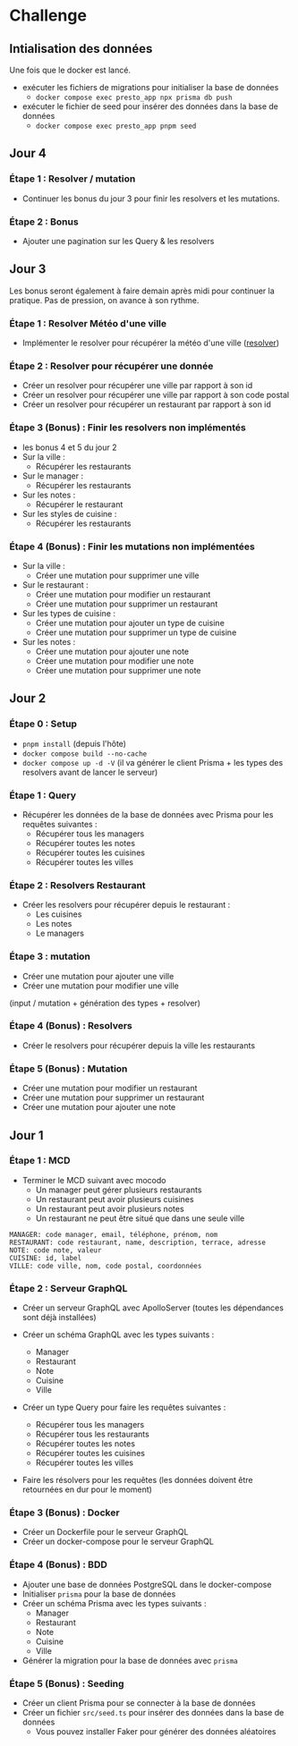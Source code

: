 # Challenge

## Intialisation des données

Une fois que le docker est lancé.

- exécuter les fichiers de migrations pour initialiser la base de données
  - `docker compose exec presto_app npx prisma db push`
- exécuter le fichier de seed pour insérer des données dans la base de données
  - `docker compose exec presto_app pnpm seed`

## Jour 4

### Étape 1 : Resolver / mutation

- Continuer les bonus du jour 3 pour finir les resolvers et les mutations.

### Étape 2 : Bonus

- Ajouter une pagination sur les Query & les resolvers

## Jour 3

Les bonus seront également à faire demain après midi pour continuer la pratique. Pas de pression, on avance à son rythme.

### Étape 1 : Resolver Météo d'une ville

- Implémenter le resolver pour récupérer la météo d'une ville ([resolver](./src/graphql/city/resolver.ts))

### Étape 2 : Resolver pour récupérer une donnée

- Créer un resolver pour récupérer une ville par rapport à son id
- Créer un resolver pour récupérer une ville par rapport à son code postal
- Créer un resolver pour récupérer un restaurant par rapport à son id

### Étape 3 (Bonus) : Finir les resolvers non implémentés

- les bonus 4 et 5 du jour 2
- Sur la ville :
  - Récupérer les restaurants
- Sur le manager :
  - Récupérer les restaurants
- Sur les notes :
  - Récupérer le restaurant
- Sur les styles de cuisine :
  - Récupérer les restaurants

### Étape 4 (Bonus) : Finir les mutations non implémentées

- Sur la ville :
  - Créer une mutation pour supprimer une ville
- Sur le restaurant :
  - Créer une mutation pour modifier un restaurant
  - Créer une mutation pour supprimer un restaurant
- Sur les types de cuisine :
  - Créer une mutation pour ajouter un type de cuisine
  - Créer une mutation pour supprimer un type de cuisine
- Sur les notes :
  - Créer une mutation pour ajouter une note
  - Créer une mutation pour modifier une note
  - Créer une mutation pour supprimer une note

## Jour 2

### Étape 0 : Setup

- `pnpm install` (depuis l'hôte)
- `docker compose build --no-cache`
- `docker compose up -d -V` (il va générer le client Prisma + les types des resolvers avant de lancer le serveur)

### Étape 1 : Query

- Récupérer les données de la base de données avec Prisma pour les requêtes suivantes :
  - Récupérer tous les managers
  - Récupérer toutes les notes
  - Récupérer toutes les cuisines
  - Récupérer toutes les villes

### Étape 2 : Resolvers Restaurant

- Créer les resolvers pour récupérer depuis le restaurant :
  - Les cuisines
  - Les notes
  - Le managers

### Étape 3 : mutation

- Créer une mutation pour ajouter une ville
- Créer une mutation pour modifier une ville

(input / mutation + génération des types + resolver)

### Étape 4 (Bonus) : Resolvers

- Créer le resolvers pour récupérer depuis la ville les restaurants

### Étape 5 (Bonus) : Mutation

- Créer une mutation pour modifier un restaurant
- Créer une mutation pour supprimer un restaurant
- Créer une mutation pour ajouter une note

## Jour 1

### Étape 1 : MCD

- Terminer le MCD suivant avec mocodo 
  - Un manager peut gérer plusieurs restaurants
  - Un restaurant peut avoir plusieurs cuisines
  - Un restaurant peut avoir plusieurs notes
  - Un restaurant ne peut être situé que dans une seule ville

```mocodo
MANAGER: code manager, email, téléphone, prénom, nom
RESTAURANT: code restaurant, name, description, terrace, adresse
NOTE: code note, valeur
CUISINE: id, label
VILLE: code ville, nom, code postal, coordonnées
```

### Étape 2 : Serveur GraphQL

- Créer un serveur GraphQL avec ApolloServer (toutes les dépendances sont déjà installées)
- Créer un schéma GraphQL avec les types suivants :
  - Manager
  - Restaurant
  - Note
  - Cuisine
  - Ville
- Créer un type Query pour faire les requêtes suivantes :
  - Récupérer tous les managers
  - Récupérer tous les restaurants
  - Récupérer toutes les notes
  - Récupérer toutes les cuisines
  - Récupérer toutes les villes

- Faire les résolvers pour les requêtes (les données doivent être retournées en dur pour le moment)

### Étape 3 (Bonus) : Docker

- Créer un Dockerfile pour le serveur GraphQL
- Créer un docker-compose pour le serveur GraphQL

### Étape 4 (Bonus) : BDD

- Ajouter une base de données PostgreSQL dans le docker-compose
- Initialiser `prisma` pour la base de données
- Créer un schéma Prisma avec les types suivants :
  - Manager
  - Restaurant
  - Note
  - Cuisine
  - Ville
- Générer la migration pour la base de données avec `prisma`

### Étape 5 (Bonus) : Seeding

- Créer un client Prisma pour se connecter à la base de données
- Créer un fichier `src/seed.ts` pour insérer des données dans la base de données
  - Vous pouvez installer Faker pour générer des données aléatoires

